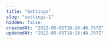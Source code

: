 ```yaml
---
title: "Settings"
slug: "settings-1"
hidden: false
createdAt: "2022-05-05T16:26:48.757Z"
updatedAt: "2022-05-05T16:26:48.757Z"
---
```

